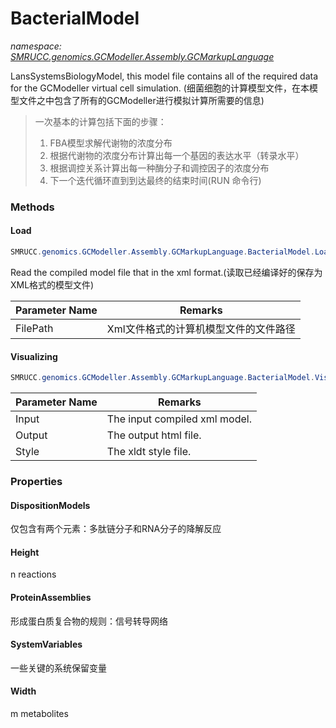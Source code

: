 ﻿# BacterialModel
_namespace: [SMRUCC.genomics.GCModeller.Assembly.GCMarkupLanguage](./index.md)_

LansSystemsBiologyModel, this model file contains all of the required data for the GCModeller virtual cell simulation.
 (细菌细胞的计算模型文件，在本模型文件之中包含了所有的GCModeller进行模拟计算所需要的信息)

> 
>  一次基本的计算包括下面的步骤：
>  1. FBA模型求解代谢物的浓度分布
>  2. 根据代谢物的浓度分布计算出每一个基因的表达水平（转录水平）
>  3. 根据调控关系计算出每一种酶分子和调控因子的浓度分布
>  4. 下一个迭代循环直到到达最终的结束时间(RUN 命令行)
>  


### Methods

#### Load
```csharp
SMRUCC.genomics.GCModeller.Assembly.GCMarkupLanguage.BacterialModel.Load(System.String)
```
Read the compiled model file that in the xml format.(读取已经编译好的保存为XML格式的模型文件)

|Parameter Name|Remarks|
|--------------|-------|
|FilePath|Xml文件格式的计算机模型文件的文件路径|


#### Visualizing
```csharp
SMRUCC.genomics.GCModeller.Assembly.GCMarkupLanguage.BacterialModel.Visualizing(System.String,System.String,System.String)
```


|Parameter Name|Remarks|
|--------------|-------|
|Input|The input compiled xml model.|
|Output|The output html file.|
|Style|The xldt style file.|



### Properties

#### DispositionModels
仅包含有两个元素：多肽链分子和RNA分子的降解反应
#### Height
n reactions
#### ProteinAssemblies
形成蛋白质复合物的规则：信号转导网络
#### SystemVariables
一些关键的系统保留变量
#### Width
m metabolites
